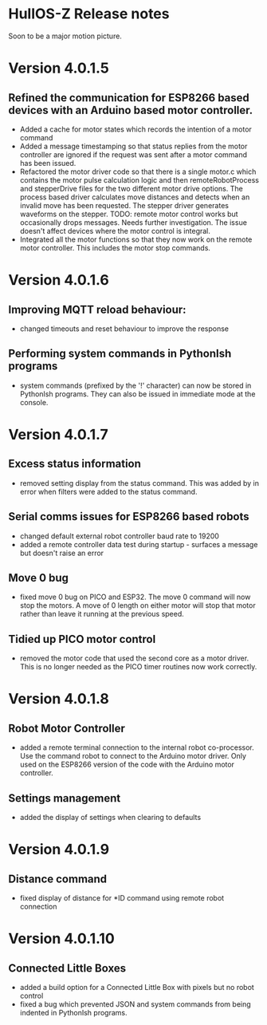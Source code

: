 # HullOS-Z Release notes

Soon to be a major motion picture.

# Version 4.0.1.5

## Refined the communication for ESP8266 based devices with an Arduino based motor controller. 

* Added a cache for motor states which records the intention of a motor command
* Added a message timestamping so that status replies from the motor controller are ignored if the request was sent after a motor command has been issued. 
* Refactored the motor driver code so that there is a single motor.c which contains the motor pulse calculation logic and then remoteRobotProcess and stepperDrive files for the two different motor drive options. The process based driver calculates move distances and detects when an invalid move has been requested. The stepper driver generates waveforms on the stepper. TODO: remote motor control works but occasionally drops messages. Needs further investigation. The issue doesn't affect devices where the motor control is integral. 
* Integrated all the motor functions so that they now work on the remote motor controller. This includes the motor stop commands.

# Version 4.0.1.6

## Improving MQTT reload behaviour:

* changed timeouts and reset behaviour to improve the response

## Performing system commands in PythonIsh programs

* system commands (prefixed by the '!' character) can now be stored in PythonIsh programs. They can also be issued in immediate mode at the console. 

# Version 4.0.1.7

## Excess status information

* removed setting display from the status command. This was added by in error when filters were added to the status command.

## Serial comms issues for ESP8266 based robots
* changed default external robot controller baud rate to 19200
* added a remote controller data test during startup - surfaces a message but doesn't raise an error

## Move 0 bug

* fixed move 0 bug on PICO and ESP32. The move 0 command will now stop the motors. A move of 0 length on either motor will stop that motor rather than leave it running at the previous speed. 

## Tidied up PICO motor control

* removed the motor code that used the second core as a motor driver. This is no longer needed as the PICO timer routines now work correctly. 

# Version 4.0.1.8

## Robot Motor Controller

* added a remote terminal connection to the internal robot co-processor. Use the command robot to connect to the Arduino motor driver. Only used on the ESP8266 version of the code with the Arduino motor controller. 

## Settings management

* added the display of settings when clearing to defaults

# Version 4.0.1.9

## Distance command

* fixed display of distance for *ID command using remote robot connection

# Version 4.0.1.10

## Connected Little Boxes

* added a build option for a Connected Little Box with pixels but no robot control
* fixed a bug which prevented JSON and system commands from being indented in PythonIsh programs. 

